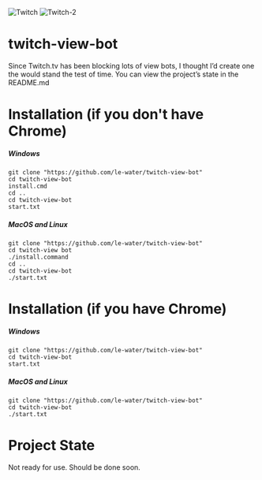 ![Twitch](https://img.shields.io/badge/Twitch%20Views-Twitch%20Streams-Purple.svg)
![Twitch-2](https://img.shields.io/badge/Twitch%20Bot-View%20Bot-Purple.svg)

# twitch-view-bot
Since Twitch.tv has been blocking lots of view bots, I thought I’d create one the would stand the test of time. You can view the project’s state in the README.md

# Installation (if you don't have Chrome)
##### Windows

```
git clone "https://github.com/le-water/twitch-view-bot"
cd twitch-view-bot
install.cmd
cd ..
cd twitch-view-bot
start.txt
```

##### MacOS and Linux

```
git clone "https://github.com/le-water/twitch-view-bot"
cd twitch-view bot
./install.command
cd ..
cd twitch-view-bot
./start.txt
```

# Installation (if you have Chrome)
##### Windows

```
git clone "https://github.com/le-water/twitch-view-bot"
cd twitch-view-bot
start.txt
```

##### MacOS and Linux

```
git clone "https://github.com/le-water/twitch-view-bot"
cd twitch-view-bot
./start.txt
```

# Project State

Not ready for use. Should be done soon.
